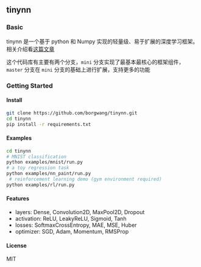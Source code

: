 
## tinynn


### Basic

tinynn 是一个基于 python 和 Numpy 实现的轻量级、易于扩展的深度学习框架。相关介绍看[这篇文章](https://borgwang.github.io/dl/2019/08/18/tinynn.html)

这个代码库有主要有两个分支，`mini` 分支实现了最基本最核心的框架组件，`master` 分支在 `mini` 分支的基础上进行扩展，支持更多的功能

### Getting Started

#### Install

```bash
git clone https://github.com/borgwang/tinynn.git
cd tinynn
pip install -r requirements.txt
```

#### Examples

```bash
cd tinynn
# MNIST classification
python examples/mnist/run.py  
# a toy regression task
python examples/nn_paint/run.py  
 # reinforcement learning demo (gym environment required)
python examples/rl/run.py 
```


#### Features

- layers: Dense, Convolution2D, MaxPool2D, Dropout
- activation: ReLU, LeakyReLU, Sigmoid, Tanh
- losses: SoftmaxCrossEntropy, MAE, MSE, Huber
- optimizer: SGD, Adam, Momentum, RMSProp


#### License

MIT

